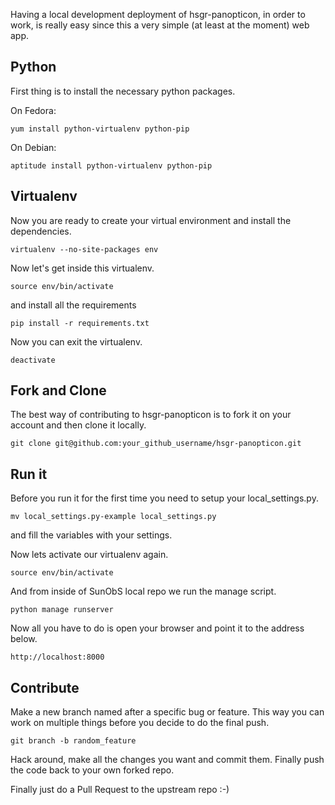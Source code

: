 Having a local development deployment of hsgr-panopticon, in order to work, is really easy since this a very simple (at least at the moment) web app.

## Python

First thing is to install the necessary python packages.

On Fedora:

`yum install python-virtualenv python-pip`

On Debian:

`aptitude install python-virtualenv python-pip`

## Virtualenv

Now you are ready to create your virtual environment and install the dependencies.

`virtualenv --no-site-packages env`

Now let's get inside this virtualenv.

`source env/bin/activate`

and install all the requirements

`pip install -r requirements.txt`

Now you can exit the virtualenv.

`deactivate`

## Fork and Clone

The best way of contributing to hsgr-panopticon is to fork it on your account and then clone it locally.

`git clone git@github.com:your_github_username/hsgr-panopticon.git`

## Run it

Before you run it for the first time you need to setup your local_settings.py.

`mv local_settings.py-example local_settings.py`

and fill the variables with your settings.

Now lets activate our virtualenv again.

`source env/bin/activate`

And from inside of SunObS local repo we run the manage script.

`python manage runserver`

Now all you have to do is open your browser and point it to the address below.

`http://localhost:8000`

## Contribute

Make a new branch named after a specific bug or feature. This way you can work on multiple things before you decide to do the final push.

`git branch -b random_feature`

Hack around, make all the changes you want and commit them. Finally push the code back to your own forked repo.

Finally just do a Pull Request to the upstream repo :-)
